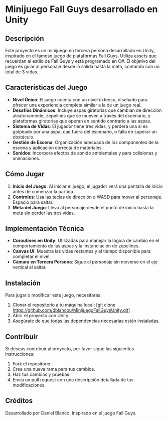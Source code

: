 # Minijuego Fall Guys desarrollado en Unity

## Descripción
Este proyecto es un minijuego en tercera persona desarrollado en Unity, inspirado en el famoso juego de plataformas Fall Guys. Utiliza assets que recuerdan al estilo de Fall Guys y está programado en C#. El objetivo del juego es guiar al personaje desde la salida hasta la meta, contando con un total de 3 vidas.

## Características del Juego
- **Nivel Único**: El juego cuenta con un nivel extenso, diseñado para ofrecer una experiencia completa similar a la de un juego real.
- **Desafíos Dinámicos**: Incluye aspas giratorias que cambian de dirección aleatoriamente, zepelines que se mueven a través del escenario, y plataformas giratorias que operan en sentido contrario a las aspas.
- **Sistema de Vidas**: El jugador tiene tres vidas, y perderá una si es golpeado por una aspa, cae fuera del escenario, o falla en superar un obstáculo.
- **Gestión de Escena**: Organización adecuada de los componentes de la escena y aplicación correcta de materiales.
- **Sonidos**: Incorpora efectos de sonido ambientales y para colisiones y animaciones.

## Cómo Jugar
1. **Inicio del Juego**: Al iniciar el juego, el jugador verá una pantalla de inicio antes de comenzar la partida.
2. **Controles**: Usa las teclas de dirección o WASD para mover al personaje. Espacio para saltar.
3. **Meta del Juego**: Lleva al personaje desde el punto de inicio hasta la meta sin perder las tres vidas.

## Implementación Técnica
- **Coroutines en Unity**: Utilizadas para manejar la lógica de cambio en el comportamiento de las aspas y la instanciación de zepelines.
- **Canvas UI**: Muestra las vidas restantes y el tiempo disponible para completar el nivel.
- **Cámara en Tercera Persona**: Sigue al personaje sin moverse en el eje vertical al saltar.

## Instalación
Para jugar o modificar este juego, necesitarás:
1. Clonar el repositorio a tu máquina local:
[git clone https://github.com/dblancou/MinijuegoFallGuysUnity.git]
2. Abrir el proyecto con Unity.
3. Asegúrate de que todas las dependencias necesarias están instaladas.

## Contribuir
Si deseas contribuir al proyecto, por favor sigue las siguientes instrucciones:
1. Fork el repositorio.
2. Crea una nueva rama para tus cambios.
3. Haz tus cambios y pruebas.
4. Envía un pull request con una descripción detallada de tus modificaciones.

## Créditos
Desarrollado por Daniel Blanco. Inspirado en el juego Fall Guys.
